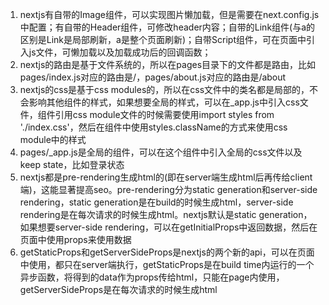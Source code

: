 1. nextjs有自带的Image组件，可以实现图片懒加载，但是需要在next.config.js中配置；有自带的Header组件，可修改header内容；自带的Link组件(与a的区别是Link是局部刷新，a是整个页面刷新)；自带Script组件，可在页面中引入js文件，可懒加载以及加载成功后的回调函数；
2. nextjs的路由是基于文件系统的，所以在pages目录下的文件都是路由，比如pages/index.js对应的路由是/，pages/about.js对应的路由是/about
3. nextjs的css是基于css modules的，所以在css文件中的类名都是局部的，不会影响其他组件的样式，如果想要全局的样式，可以在\_app.js中引入css文件，组件引用css module文件的时候需要使用import styles from './index.css'，然后在组件中使用styles.className的方式来使用css module中的样式
4. pages/_app.js是全局的组件，可以在这个组件中引入全局的css文件以及keep state，比如登录状态
5. nextjs都是pre-rendering生成html的(即在server端生成html后再传给client端)，这能显著提高seo。pre-rendering分为static generation和server-side rendering，static generation是在build的时候生成html，server-side rendering是在每次请求的时候生成html。nextjs默认是static generation，如果想要server-side rendering，可以在getInitialProps中返回数据，然后在页面中使用props来使用数据
6. getStaticProps和getServerSideProps是nextjs的两个新的api，可以在页面中使用，都只在server端执行，getStaticProps是在build time内运行的一个异步函数，将得到的data作为props传给html，只能在page内使用，getServerSideProps是在每次请求的时候生成html